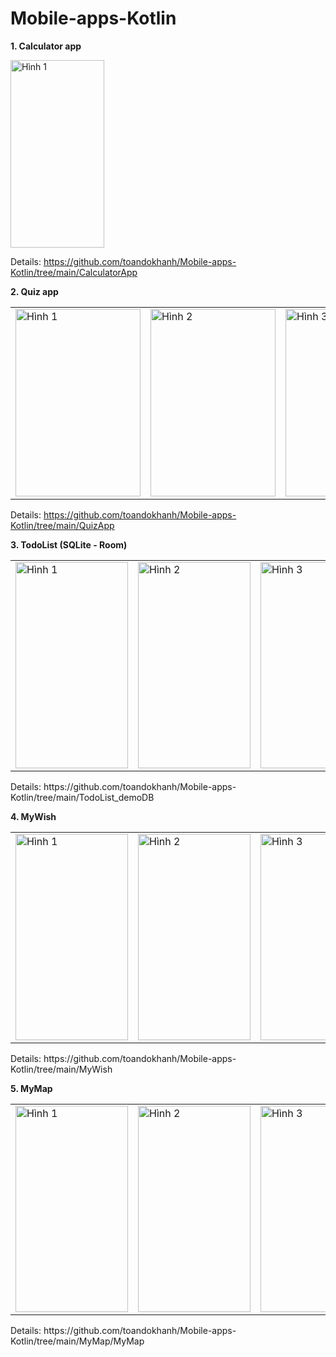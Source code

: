 # Mobile-apps-Kotlin
**1. Calculator app**

<img src="https://github.com/toandokhanh/Mobile-apps-Kotlin/assets/98395447/61c38b0e-cb94-4b9d-b711-4d11967eb243" alt="Hình 1" width="150" height="300">

Details: https://github.com/toandokhanh/Mobile-apps-Kotlin/tree/main/CalculatorApp

**2. Quiz app**

<table>
    <tr>
        <td><img src="https://github.com/toandokhanh/Mobile-apps-Kotlin/assets/98395447/5306943c-56d7-4d13-bf82-b6fa3ea31b4e" alt="Hình 1" width="200" height="300"></td>
        <td><img src="https://github.com/toandokhanh/Mobile-apps-Kotlin/assets/98395447/892388e3-e94a-4017-86ad-92aae8003c2e" alt="Hình 2" width="200" height="300"></td>
        <td><img src="https://github.com/toandokhanh/Mobile-apps-Kotlin/assets/98395447/4ca905f5-3a97-45b7-9a9a-e6ab34625bcc" alt="Hình 3" width="200" height="300"></td>
    </tr>
</table>

Details: https://github.com/toandokhanh/Mobile-apps-Kotlin/tree/main/QuizApp

**3. TodoList (SQLite - Room)**
<table>
    <tr>
        <td><img src="https://github.com/toandokhanh/Mobile-apps-Kotlin/assets/98395447/893c1321-60b6-4faa-90e2-fdf732a71753" alt="Hình 1" width="180" height="330"></td>
        <td><img src="https://github.com/toandokhanh/Mobile-apps-Kotlin/assets/98395447/84a15e90-15e6-4098-8c82-09bbb669155c" alt="Hình 2" width="180" height="330"></td>
        <td><img src="https://github.com/toandokhanh/Mobile-apps-Kotlin/assets/98395447/4007731c-7d5a-45b9-bd31-160fda870160" alt="Hình 3" width="180" height="330"></td>
    </tr>
</table>
Details: https://github.com/toandokhanh/Mobile-apps-Kotlin/tree/main/TodoList_demoDB

**4. MyWish**
<table>
    <tr>
        <td><img src="https://github.com/toandokhanh/Mobile-apps-Kotlin/assets/98395447/3bf2e1b3-a286-46aa-88fe-1142a6c73fb3" alt="Hình 1" width="180" height="330"></td>
        <td><img src="https://github.com/toandokhanh/Mobile-apps-Kotlin/assets/98395447/672e2af1-c0ec-4f41-88d5-6b192c04d0bf" alt="Hình 2" width="180" height="330"></td>
        <td><img src="https://github.com/toandokhanh/Mobile-apps-Kotlin/assets/98395447/8788dc2e-51a2-451a-9dd0-c4bf4889ccdf" alt="Hình 3" width="180" height="330"></td>
    </tr>
</table>
Details: https://github.com/toandokhanh/Mobile-apps-Kotlin/tree/main/MyWish

**5. MyMap**
<table>
    <tr>
        <td><img src="https://github.com/toandokhanh/Mobile-apps-Kotlin/assets/98395447/01053570-401c-4971-a6b1-a2cc5e2755d8" alt="Hình 1" width="180" height="330"></td>
        <td><img src="https://github.com/toandokhanh/Mobile-apps-Kotlin/assets/98395447/c1d33569-93f2-4200-8683-76581599ffd7" alt="Hình 2" width="180" height="330"></td>
        <td><img src="https://github.com/toandokhanh/Mobile-apps-Kotlin/assets/98395447/dfc8a8da-e6ff-46c8-aeb1-1a4e110f08c3" alt="Hình 3" width="180" height="330"></td>
    </tr>
</table>
Details: https://github.com/toandokhanh/Mobile-apps-Kotlin/tree/main/MyMap/MyMap

